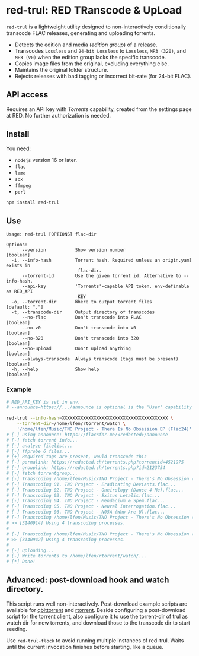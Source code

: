 # red-trul: RED TRanscode & UpLoad

`red-trul` is a lightweight utility designed to non-interactively conditionally transcode FLAC releases, generating and uploading torrents.

- Detects the edition and media (_edition group_) of a release.
- Transcodes `Lossless` and `24-bit Lossless` to `Lossless`, `MP3 (320)`, and `MP3 (V0)` when the edition group lacks the specific transcode.
- Copies image files from the original, excluding everything else.
- Maintains the original folder structure.
- Rejects releases with bad tagging or incorrect bit-rate (for 24-bit FLAC).

## API access
Requires an API key with _Torrents_ capability, created from the settings page
at RED. No further authorization is needed.

## Install

You need:
- `nodejs` version 16 or later.
- `flac`
- `lame`
- `sox`
- `ffmpeg`
- `perl`

```bash
npm install red-trul
```

## Use

```
Usage: red-trul [OPTIONS] flac-dir

Options:
      --version           Show version number                          [boolean]
  -i, --info-hash         Torrent hash. Required unless an origin.yaml exists in
                           flac-dir.
      --torrent-id        Use the given torrent id. Alternative to --info-hash.
      --api-key           'Torrents'-capable API token. env-definable as RED_API
                          _KEY
  -o, --torrent-dir       Where to output torrent files           [default: "."]
  -t, --transcode-dir     Output directory of transcodes
      --no-flac           Don't transcode into FLAC                    [boolean]
      --no-v0             Don't transcode into V0                      [boolean]
      --no-320            Don't transcode into 320                     [boolean]
      --no-upload         Don't upload anything                        [boolean]
      --always-transcode  Always transcode (tags must be present)      [boolean]
  -h, --help              Show help                                    [boolean]
```

### Example

```bash
# RED_API_KEY is set in env.
# --announce=https://.../announce is optional is the 'User' capability is given.

red-trul --info-hash=XXXXXXXXXXXXXXXXXXXXXXXXXXXXXXXXXXXXXXXX \
    --torrent-dir=/home/lfen/rtorrent/watch \
    '/home/lfen/Music/TNO Project - There Is No Obsession EP (Flac24)'
# [-] using announce: https://flacsfor.me/<redacted>/announce
# [-] fetch torrent info...
# [-] analyze filelist...
# [-] ffprobe 6 files...
# [+] Required tags are present, would transcode this
# [-] permalink: https://redacted.ch/torrents.php?torrentid=4521975
# [-] grouplink: https://redacted.ch/torrents.php?id=2123754
# [-] fetch torrentgroup...
# [-] Transcoding /home/lfen/Music/TNO Project - There's No Obsession (2019) - WEB FLAC
# [-] Transcoding 01. TNO Project - Eradicating Deviants.flac...
# [-] Transcoding 02. TNO Project - Oneirology (Dance 4 Me).flac...
# [-] Transcoding 03. TNO Project - Exitus Letalis.flac...
# [-] Transcoding 04. TNO Project - Mendacium & Spem.flac...
# [-] Transcoding 05. TNO Project - Neural Interrogation.flac...
# [-] Transcoding 06. TNO Project - N05A (Who Are U).flac...
# [-] Transcoding /home/lfen/Music/TNO Project - There's No Obsession (2019) - WEB V0
# >> [3140914] Using 4 transcoding processes.
#
# [-] Transcoding /home/lfen/Music/TNO Project - There's No Obsession (2019) - WEB 320
# >> [3140942] Using 4 transcoding processes.
#
# [-] Uploading...
# [-] Write torrents to /home/lfen/rtorrent/watch/...
# [*] Done!
```

## Advanced: post-download hook and watch directory.

This script runs well non-interactively. Post-download example scripts are
available for [qbittorrent](./qbittorrent-postdl.sh) and
[rtorrent](./rtorrent-postdl.sh). Beside configuring a post-download script for
the torrent client, also configure it to use the torrent-dir of trul as watch
dir for new torrents, and download those to the transcode dir to start seeding.

Use `red-trul-flock` to avoid running multiple instances of red-trul. Waits
until the current invocation finishes before starting, like a queue.

